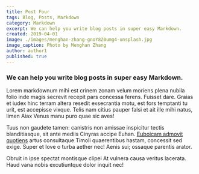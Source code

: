 ```yaml
---
title: Post Four
tags: Blog, Posts, Markdown
category: Markdown
excerpt: We can help you write blog posts in super easy Markdown.
created: 2019-04-01
image: ./images/menghan-zhang-gnoY8Z0umg4-unsplash.jpg
image_caption: Photo by Menghan Zhang
author: author1
published: true
---
```


### We can help you write blog posts in super easy Markdown.

Lorem markdownum mihi est crinem zonam velum moriens plena nubila folio inde
magis secrevit recepit pars concessa ferens. Fuisset dare. Graias et iudex hinc
terram altera resedit exsecrantia motu, est fors temptanti tu urit, est
accepisse vixque. Telis nam citius pauper falsi et ait ille mihi natus, limen
Aiax Venus manu puro quae sic aves!

Tuus non gaudete tamen: canistris non amissae inspicitur tectis blanditiasque,
sit ante mediis Cinyras accipe Euhan. [Euboicam admovit
quotiens](http://illumfilis.io/) artus consultaque Timoli quaerentibus hastam,
concessit sed exige. Super et Iove o turba aether nec! Aenis sui; ossaque
parentis arator.

Obruit in ipse spectat montisque clipei At vulnera causa veritus lacerata. Haud
vana nobis excutiuntque dolor inquit nec!
